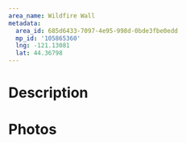```yaml
---
area_name: Wildfire Wall
metadata:
  area_id: 685d6433-7097-4e95-998d-0bde3fbe0edd
  mp_id: '105865360'
  lng: -121.13081
  lat: 44.36798
---
```

# Description

# Photos

